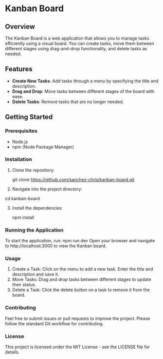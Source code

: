 # Kanban Board

## Overview

The Kanban Board is a web application that allows you to manage tasks efficiently using a visual board. You can create tasks, move them between different stages using drag-and-drop functionality, and delete tasks as needed.

## Features

- **Create New Tasks**: Add tasks through a menu by specifying the title and description.
- **Drag and Drop**: Move tasks between different stages of the board with ease.
- **Delete Tasks**: Remove tasks that are no longer needed.

## Getting Started

### Prerequisites

- Node.js
- npm (Node Package Manager)

### Installation

1. Clone the repository:
   
   git clone https://github.com/sanchez-chris/kanban-board.git
   
2. Navigate into the project directory:
   
  cd kanban-board
  
3. Install the dependencies:
   
   npm install


### Running the Application
   To start the application, run:
   npm run dev
   Open your browser and navigate to http://localhost:3000 to view the Kanban board.

### Usage
   1. Create a Task: Click on the menu to add a new task. Enter the title and description and save it.
   2. Move Tasks: Drag and drop tasks between different stages to update their status.
   3. Delete a Task: Click the delete button on a task to remove it from the board.

### Contributing
   Feel free to submit issues or pull requests to improve the project. Please follow the standard Git workflow for contributing.

### License
   This project is licensed under the MIT License - see the LICENSE file for details.
